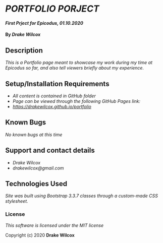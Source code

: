 # _PORTFOLIO PORJECT_

#### _First Prject for Epicodus, 01.10.2020_

#### By _**Drake Wilcox**_

## Description

_This is a Portfolio page meant to showcase my work during my time at Epicodus so far, and also tell viewers briefly about my experience._

## Setup/Installation Requirements

* _All content is contained in GitHub folder_
* _Page can be viewed through the following GitHub Pages link:_
* _https://drakewilcox.github.io/portfolio_


## Known Bugs

_No known bugs at this time_

## Support and contact details

* _Drake Wilcox_
* _drakewilcox@gmail.com_

## Technologies Used

_Site was built using Bootstrap 3.3.7 classes through a custom-made CSS stylesheet._

### License

*This software is licensed under the MIT license*

Copyright (c) 2020 **Drake Wilcox**
